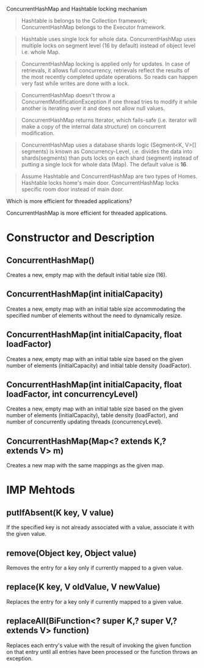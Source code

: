 ConcurrentHashMap and Hashtable locking mechanism

>Hashtable is belongs to the Collection framework; ConcurrentHashMap belongs to the Executor framework.

>Hashtable uses single lock for whole data. ConcurrentHashMap uses multiple locks on segment level (16 by default) instead of object level i.e. whole Map.

>ConcurrentHashMap locking is applied only for updates. In case of retrievals, it allows full concurrency, retrievals reflect the results of the most recently completed update operations. So reads can happen very fast while writes are done with a lock.

>ConcurrentHashMap doesn't throw a ConcurrentModificationException if one thread tries to modify it while another is iterating over it and does not allow null values.

>ConcurrentHashMap returns Iterator, which fails-safe (i.e. iterator will make a copy of the internal data structure) on concurrent modification.

>ConcurrentHashMap uses a database shards logic (Segment<K, V>[] segments) is known as Concurrency-Level, i.e. divides the data into shards(segments) than puts locks on each shard (segment) instead of putting a single lock for whole data (Map). The default value is  **16**.

>Assume Hashtable and ConcurrentHashMap are two types of Homes.
Hashtable locks home's main door.
ConcurrentHashMap locks specific room door instead of main door.


Which is more efficient for threaded applications?

ConcurrentHashMap is more efficient for threaded applications.




# Constructor and Description



## ConcurrentHashMap() ##

Creates a new, empty map with the default initial table size (16).

## ConcurrentHashMap(int initialCapacity) ##

Creates a new, empty map with an initial table size accommodating the specified number of elements without the need to dynamically resize.

## ConcurrentHashMap(int initialCapacity, float loadFactor) ##

Creates a new, empty map with an initial table size based on the given number of elements (initialCapacity) and initial table density (loadFactor).

## ConcurrentHashMap(int initialCapacity, float loadFactor, int concurrencyLevel) ##

Creates a new, empty map with an initial table size based on the given number of elements (initialCapacity), table density (loadFactor), and number of concurrently updating threads (concurrencyLevel).

 ## ConcurrentHashMap(Map<? extends K,? extends V> m) ##

Creates a new map with the same mappings as the given map.
# IMP Mehtods #
## putIfAbsent(K key, V value) ##
If the specified key is not already associated with a value, associate it with the given value.
## remove(Object key, Object value) ##
Removes the entry for a key only if currently mapped to a given value.
## replace(K key, V oldValue, V newValue) ##
Replaces the entry for a key only if currently mapped to a given value.
## replaceAll(BiFunction<? super K,? super V,? extends V> function) ##
Replaces each entry's value with the result of invoking the given function on that entry until all entries have been processed or the function throws an exception.
